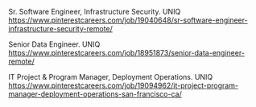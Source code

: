 Sr. Software Engineer, Infrastructure Security. UNIQ https://www.pinterestcareers.com/job/19040648/sr-software-engineer-infrastructure-security-remote/

Senior Data Engineer. UNIQ https://www.pinterestcareers.com/job/18951873/senior-data-engineer-remote/

IT Project & Program Manager, Deployment Operations. UNIQ https://www.pinterestcareers.com/job/19094962/it-project-program-manager-deployment-operations-san-francisco-ca/

